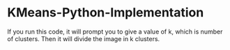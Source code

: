 # KMeans-Python-Implementation
If you run this code, it will prompt you to give a value of k, which is number of clusters. Then it will divide the image in k clusters. 
